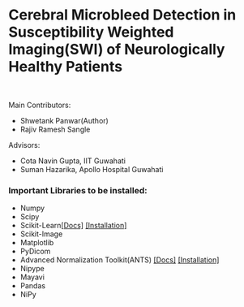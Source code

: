 # Cerebral Microbleed Detection in Susceptibility Weighted Imaging(SWI) of Neurologically Healthy Patients
</br>
<p>Main Contributors:
<ul>
  <li>Shwetank Panwar(Author)</li>
  <li>Rajiv Ramesh Sangle</li>
</ul>
Advisors:
<ul>
  <li>Cota Navin Gupta, IIT Guwahati</li>
  <li>Suman Hazarika, Apollo Hospital Guwahati</li>
</ul>  
</p>  

<h3>Important Libraries to be installed:</h3>
<ul>
  <li>Numpy<a href = ""></a></li>
  <li>Scipy<a href = ""></a></li>
  <li>Scikit-Learn<a href = "https://scikit-learn.org/stable/">[Docs]</a> <a href = "https://scikit-learn.org/stable/install.html">[Installation]</a></li>
  <li>Scikit-Image<a href = ""></a></li>
  <li>Matplotlib<a href = ""></a></li>
  <li>PyDicom<a href = ""></a></li>
  <li>Advanced Normalization Toolkit(ANTS) <a href = "http://stnava.github.io/ANTs/">[Docs]</a> <a href = "https://github.com/ANTsX/ANTsPy/blob/master/tutorials/InstallingANTsPy.md">[Installation]</a></li>
  <li>Nipype<a href = ""></a></li>
  <li>Mayavi<a href = ""></a></li>
  <li>Pandas<a href = ""></a></li>
  <li>NiPy<a href = ""></a></li>
</ul>  
